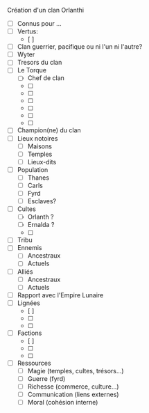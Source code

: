 Création d'un clan Orlanthi 

- [ ] Connus pour ...
- [ ] Vertus: 
    - [ ]
- [ ] Clan guerrier, pacifique ou ni l'un ni l'autre?
- [ ] Wyter 
- [ ] Tresors du clan 
- [ ] Le Torque 
    - [ ] Chef de clan 
    - [ ]
    - [ ]
    - [ ]
    - [ ]
    - [ ]
    - [ ]
- [ ] Champion(ne) du clan
- [ ] Lieux notoires 
    - [ ] Maisons
    - [ ] Temples
    - [ ] Lieux-dits
- [ ] Population 
    - [ ] Thanes
    - [ ] Carls
    - [ ] Fyrd
    - [ ] Esclaves?
- [ ] Cultes
    - [ ] Orlanth ?
    - [ ] Ernalda ? 
    - [ ]
- [ ] Tribu 
- [ ] Ennemis 
    - [ ] Ancestraux
    - [ ] Actuels 
- [ ] Alliés
    - [ ] Ancestraux 
    - [ ] Actuels
- [ ]  Rapport avec l'Empire Lunaire
- [ ] Lignées 
    - [ ]
    - [ ]
    - [ ]
- [ ] Factions 
    - [ ]
    - [ ]
    - [ ]
- [ ] Ressources
    - [ ] Magie (temples, cultes, trésors...)
    - [ ] Guerre (fyrd)
    - [ ] Richesse (commerce, culture...)
    - [ ] Communication (liens externes) 
    - [ ] Moral (cohésion interne)